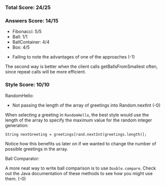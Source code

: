 ### Total Score: 24/25

### Answers Score: 14/15
- Fibonacci: 5/5
- Ball: 1/1
- BallContainer: 4/4
- Box: 4/5

* Failing to note the advantages of one of the approaches (-1)

The second way is better when the client calls getBallsFromSmallest often, since
repeat calls will be more efficient.

### Style Score: 10/10

RandomHello:

* Not passing the length of the array of greetings into Random.nextInt (-0)

When selecting a greeting in `RandomHello`, the best style would use the length
of the array to specify the maximum value for the random integer generation:
```
String nextGreeting = greetings[rand.nextInt(greetings.length)];
```
Notice how this benefits us later on if we wanted to change the number of
possible greetings in the array.

Ball Comparator:

A more neat way to write ball comparison is to use `Double.compare`.  Check out
the Java documentation of these methods to see how you might use them. (-0)

